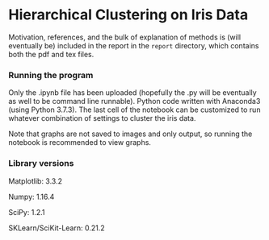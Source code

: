 # Hierarchical Clustering on Iris Data

Motivation, references, and the bulk of explanation of methods is (will eventually be) included in the report in the `report` directory, which contains both the pdf and tex files.

### Running the program

Only the .ipynb file has been uploaded (hopefully the .py will be eventually as well to be command line runnable). Python code written with Anaconda3 (using Python 3.7.3). The last cell of the notebook can be customized to run whatever combination of settings to cluster the iris data.

Note that graphs are not saved to images and only output, so running the notebook is recommended to view graphs.

### Library versions

Matplotlib: 3.3.2

Numpy: 1.16.4

SciPy: 1.2.1

SKLearn/SciKit-Learn: 0.21.2
